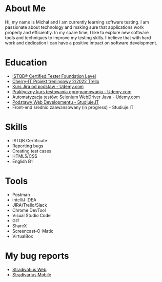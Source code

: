 # About Me 

Hi, my name is Michał and I am currently learning software testing. I am passionate about technology and making sure that applications work properly and efficiently. In my spare time, I like to explore new software tools and techniques to improve my testing skills. I believe that with hard work and dedication I can have a positive impact on software development.

# Education

* [ISTQB® Certified Tester Foundation Level](https://drive.google.com/file/d/10S_qOU58knicqpSMLg_d-o9zUUf8DKir/view?usp=sharing)
* [Cherry-IT Projekt treningowy 2/2022 Trello](http://cherry-it.pl/archiwum-projektu-treningowego-2-2022-trello/)
* [Kurs Jira od podstaw - Udemy.com](https://udemy-certificate.s3.amazonaws.com/image/UC-f1dc0d86-3c56-4ded-91b1-b84266786c7c.jpg)
* [Praktyczny kurs testowania oprogramowania - Udemy.com](https://udemy-certificate.s3.amazonaws.com/image/UC-3e289b8e-1bae-4b0c-9486-358166eb2dd2.jpg)
* [Automatyzacja testów: Selenium WebDriver Java - Udemy.com](https://udemy-certificate.s3.amazonaws.com/image/UC-054a8f1e-ce40-4316-971d-e1634b9d0136.jpg)
* [Podstawy Web Developmentu - Studiuje.IT](https://platforma.studiuje.it/certificate/63b20ce69e43c40026843465)
* Front-end średnio zaawansowany (in progress) - Studiuje.IT


# Skills

* ISTQB Certificate
* Reporting bugs
* Creating test cases
* HTML5/CSS
* English B1

# Tools

* Postman
* intelliJ IDEA
* JIRA/Trello/Slack
* Chrome DevTool
* Visual Studio Code
* GIT
* ShareX
* Screencast-O-Matic
* VirtualBox

# My bug reports

* [Stradivatius Web](https://drive.google.com/file/d/1-lbiBGAuHUhQ1ckmm1olJtQPPVCUZdYj/view?usp=sharing)
* [Stradivarius Mobile](https://drive.google.com/file/d/1cvxH87Mnt9HwESMIw0JAv-bjnegXIkM9/view?usp=sharing)




